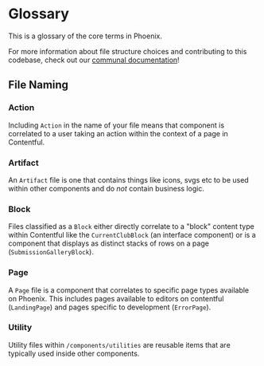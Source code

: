 # Glossary

This is a glossary of the core terms in Phoenix.

For more information about file structure choices and contributing to this codebase, check out our [communal documentation](https://github.com/DoSomething/communal-docs/tree/master/Contributing#js-code)!

## File Naming

### Action

Including `Action` in the name of your file means that component is correlated to a user taking an action within the context of a page in Contentful.

### Artifact

An `Artifact` file is one that contains things like icons, svgs etc to be used within other components and do _not_ contain business logic.

### Block

Files classified as a `Block` either directly correlate to a "block" content type within Contentful like the `CurrentClubBlock` (an interface component) or is a component that displays as distinct stacks of rows on a page (`SubmissionGalleryBlock`).

### Page

A `Page` file is a component that correlates to specific page types available on Phoenix. This includes pages available to editors on contentful (`LandingPage`) and pages specific to development (`ErrorPage`).

### Utility

Utility files within `/components/utilities` are reusable items that are typically used inside other components.
